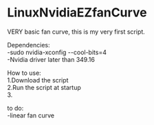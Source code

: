 # LinuxNvidiaEZfanCurve

VERY basic fan curve, this is my very first script.

Dependencies:<br />
-sudo nvidia-xconfig --cool-bits=4<br />
-Nvidia driver later than 349.16

How to use:<br />
1.Download the script<br />
2.Run the script at startup<br />
3.

to do:<br />
-linear fan curve
